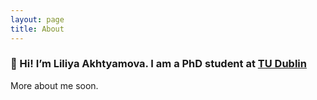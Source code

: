 ```yaml
---
layout: page
title: About
---
```


### 👋 Hi! I’m Liliya Akhtyamova. I am a PhD student at [TU Dublin](https://www.tudublin.ie/)

More about me soon.

<!-- Before joining Netlify in June of 2018, I was a product design lead at [GitHub](https://blog.github.com/2016-12-07-introducing-review-requests/) where I worked with several teams over the course of my five years there including: platform & ecosystem, core workflow, design systems, the creative department, new user experience, and user growth.

Prior to GitHub I was a visual design engineer and tech lead at [appendTo](http://appendto.com/), a front-end shop, where I worked on awesome client projects like the [TIME Magazine responsive redesign](/case-studies/appendto/implementing-the-responsive-redesign-of-time-com/).

Prior to that I was principal designer at an amazing nonprofit called [CURE International](http://cure.org/), and I still stay involved with CURE in my free time as a core contributor to the open source project [HospitalRun](http://hospitalrun.io/).

And way back in the day I did freelance graphic and web design full-time for several years.

I enjoy [writing](/writing/) about things I learn, [speaking](http://github.com/jglovier/speaking) occasionally, and collecting experiences in general. I also enjoy using [side projects](/#projects) to learn new things and to have a creative outlet.

I have a wonderful family and recently moved to the Pacific Northwest (I work remotely for Netlify, as does approximately 50% of the company). I’m originally from the [Pittsburgh](http://en.wikipedia.org/wiki/Pittsburgh) area (shoutout [Greensburg](http://en.wikipedia.org/wiki/Greensburg,_Pennsylvania)), and lived in [Central Pennsylvania](http://en.wikipedia.org/wiki/Mechanicsburg,_Pennsylvania) for 10 years.

I'm a [Jesus](http://joelglovier.com/writing/brokenness-and-restoration/) follower because of his message of freedom and [restoration](/writing/brokenness-and-restoration/). I’m not a very religious person, but my faith is a core part of who I am. My faith in the person and way of Jesus leads me to deeply value and care about things like social justice, human rights, diversity, equality, and loving and respecting every person I come in contact with as fellow members of the human family and as bearers of the divine image within us all.

In my "spare time" I enjoy getting away from the computer screen with other creative outlets like [skateboarding](https://www.youtube.com/watch?v=FHG2lUYlUs8) & [snowboarding](/post-images/boyceparkrail.jpg), [mural painting](https://www.youtube.com/watch?v=SUqVSPFgMcw), working on my [project car](https://github.com/jglovier/project-car), making [EDM and house mixes](https://soundcloud.com/joelglovier), [bboying](/post-images/bboy-jag.jpg), [cooking](http://joelglovier.com/writing/food/), rooting for the [Pittsburgh Steelers](http://www.steelers.com/), and other nerdy stuff.

Now that you know so much about me, [you should say hi!](http://twitter.com/home?status=@jglovier%20Hi%20Joel!)

<h2 id="site-credits">Site credits</h2>

This site was built with care...and lots of inspiration and tooling made available for free on the internet!

I'd like to take a moment to acknowledge those who have offered their work for the world to benefit from (including me while building this very website!). Lots of love and gratitude to those responsible for that work.

### Build details and tooling

- This site was built with the static site generator [Jekyll](https://jekyllrb.com/), utilizing the templating language [Liquid](http://shopify.github.io/liquid/), and hosted on [Netlify](https://www.netlify.com/). Source code is available on [GitHub](https://github.com/jglovier/jglovier.github.io/).
- This site was coded in [Atom](https://atom.io/), a hackable text editor for the 21st century.
- Illustrations for this site were drawn with the [Apple iPad Pro](https://amzn.to/2G25JTT) and [Apple Pencil](https://amzn.to/2G5h69G) using the [ProCreate](https://itunes.apple.com/us/app/procreate/id425073498?mt=8) app.
- Typography courtesy of Google Fonts:
  - [Montserrat](https://fonts.google.com/specimen/Montserrat) (headings)
  - [Varela Round](https://fonts.google.com/specimen/Varela+Round) (short body copy)
  - [Rooney Sans](https://typekit.com/fonts/rooney-sans) (long form body copy)
  - [Lora](https://fonts.google.com/specimen/Lora) (where serif is used)
- [Social media icons](https://creativemarket.com/gedy/21158-Vector-Social-Media-Icons-Bundle) by [Gedy Leon](https://creativemarket.com/gedy)
- [Basscss](http://basscss.com/) utility classes by [Jxnblk](http://jxnblk.com/)

### Prior art

- Illustration inspiration from:
  - [Megdraws](https://dribbble.com/megdraws)
  - [Asana](https://dribbble.com/asana)
  - [Dropbox](https://dribbble.com/dropbox)
  - [etc](https://dribbble.com/playnice/buckets/610835-Blobs)
- Principles page inspired by [Kathy Simpson's personal philosophy page](http://www.kathy.pm/philosophy)
- Layout & design inspiration from:
  - [Emily Richard](https://dribbble.com/emrichard)
  - [Helen Tran](http://helentran.com/)
  - [Tobias Ahlin](http://tobiasahlin.com/)
  - [Aaron Shekey](https://www.aaronshekey.com/)
  - [Kathy Simpson](http://www.kathy.pm/philosophy)
  - [Addy Osmani](https://addyosmani.com/)
  - [Adam Morse](http://mrmrs.cc/)
  - [Janna Hagan](http://jannalynnhagan.com/)
  - [Cecilio Ruiz](http://wintersunday.com/)
  - [Brian Lovin](https://brianlovin.com/)
  - [Jack Morgan](http://jackmorgan.com/)
  - [Amanda Pinsker](http://amandapinsker.com/)
  - [Drew Wilson](http://drewwilson.com/)
  - [Fabian Perez](https://deeplyoptional.com/)
  - [Ryan Singer](https://www.feltpresence.com/articles/)
  - [Dan Eden](https://daneden.me/portfolio/)
  - [Simon Pan](http://simonpan.com/)
  - [Kathleen Warner](http://kathleenwarner.me/)
  - [Coby Chappelle](http://cobyism.com/portfolio/)
  - [Catt Small](http://cattsmall.com/)
  - [Joel Califa](http://joelcalifa.com/)
  - [Kris Niles](http://www.krisniles.me/)
  - [Atlassian Design](https://atlassian.design/)
  - [Purple.pm](http://www.purple.pm/)
  - [GitHub Octoverse](https://octoverse.github.com/)
  - [OpenAI](https://openai.com/)
  - [Abduzeedo](https://abduzeedo.com/ui-inspiration-weeks-selections-outcrowd-nicola-baldo-and-more)
  - [The Atlantic](https://www.theatlantic.com/magazine/archive/2017/04/pleistocene-park/517779/)
  - [Probot](https://probot.github.io/apps/)
- Some great case study inspiration found at:
  - [Redesigning Onboarding: Overhauling DigitalOcean's onboarding and verification](http://joelcalifa.com/work/digitalocean-onboarding/) by Joel Califa
  - [Feature Product to Platform Product](http://helentran.com/case/shopifyplatform.html) by Helen Tran
  - [Customer List](http://kathleenwarner.me/customer) by Kathleen Warner
  - [Perfecting the Pickup](http://simonpan.com/work/amazon-prime-music/) by Simon Pan
  - [Running in Circles](https://m.signalvnoise.com/running-in-circles-aae73d79ce19) by Ryan Singer
  - [Museum Capstone](https://amandapinsker.com/museum.html) by Amanda Pinsker
  - [Tinycards](http://jackmorgan.com/tinycards-duolingo/) by Jack Morgan
  - [Copera iOS App](https://wintersunday.com/copera-ios-app) by Cecilio Ruiz
  - [Soundcloud Go purchase experience](http://cattsmall.com/portfolio/soundcloud-go-purchase/) by Catt Small
  - [How we tested, designed, and built a brand-new team onboarding process](https://uxdesign.cc/how-we-tested-designed-and-built-a-brand-new-team-onboarding-process-7d3f72f753c0) by Joshua Hynes
  - [How do you design a design doc?](https://medium.com/dropbox-design/how-do-you-design-a-design-doc-d7b2f1fa4a0c) by John Saito
  - [GitHub on AWS](http://cameronmcefee.com/work/github-on-aws/) and [The Octocat—a nerdy household name](http://cameronmcefee.com/work/the-octocat/) by Cameron McEffee
  - [The Success and Failure of Design Inc](https://hackernoon.com/the-success-and-failure-of-design-inc-99c07a93c8eb) by Marc Hemeon
  - [How we designed page previews for Wikipedia — and what could be done with them in the future](https://blog.wikimedia.org/2018/04/18/how-we-designed-page-previews-for-wikipedia/) by Nirzar Pangarkar

### Etc

- [Feedback](https://github.com/jglovier/jglovier.github.io/pull/70) from [friends](https://dribbble.com/emrichard) and friendly folks on GitHub -->
